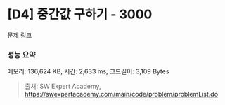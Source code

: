 # [D4] 중간값 구하기 - 3000 

[문제 링크](https://swexpertacademy.com/main/code/problem/problemDetail.do?contestProbId=AV-fO0s6ARoDFAXT) 

### 성능 요약

메모리: 136,624 KB, 시간: 2,633 ms, 코드길이: 3,109 Bytes



> 출처: SW Expert Academy, https://swexpertacademy.com/main/code/problem/problemList.do